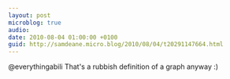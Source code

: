 ```yaml
---
layout: post
microblog: true
audio: 
date: 2010-08-04 01:00:00 +0100
guid: http://samdeane.micro.blog/2010/08/04/t20291147664.html
---
```

@everythingabili That's a rubbish definition of a graph anyway :)
